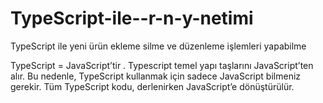 # TypeScript-ile--r-n-y-netimi
TypeScript ile yeni ürün ekleme silme ve düzenleme işlemleri yapabilme


TypeScript = JavaScript’tir . Typescript temel yapı taşlarını JavaScript’ten alır. Bu nedenle, TypeScript kullanmak için sadece JavaScript bilmeniz gerekir. Tüm TypeScript kodu, derlenirken JavaScript’e dönüştürülür.
